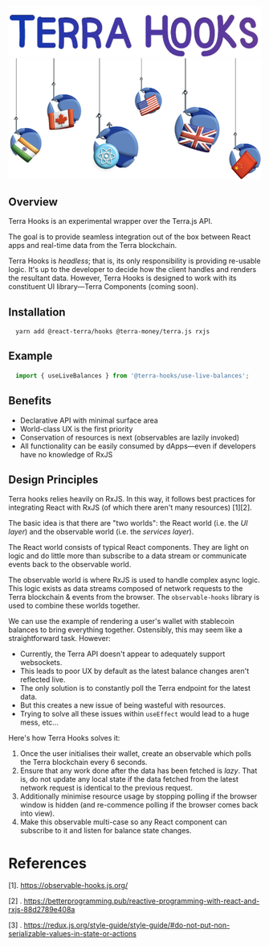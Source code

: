 ![img.png](logo-type.png)
![img.png](logo-illustration.png)

## Overview

Terra Hooks is an experimental wrapper over the Terra.js API.

The goal is to provide seamless integration out of the box between React apps
and real-time data from the Terra blockchain.

Terra Hooks is _headless_; that is, its only responsibility is providing
re-usable logic. It's up to the developer to decide how the client handles and
renders the resultant data. However, Terra Hooks is designed to work with its
constituent UI library—Terra Components
(coming soon).

## Installation

```shell
  yarn add @react-terra/hooks @terra-money/terra.js rxjs
```

## Example

```jsx
  import { useLiveBalances } from '@terra-hooks/use-live-balances';
```

## Benefits

- Declarative API with minimal surface area
- World-class UX is the first priority
- Conservation of resources is next (observables are lazily invoked)
- All functionality can be easily consumed by dApps—even if developers have no
  knowledge of RxJS

## Design Principles

Terra hooks relies heavily on RxJS. In this way, it follows best practices for
integrating React with RxJS (of which there aren't many resources) [1][2].

The basic idea is that there are "two worlds": the React world (i.e. the _UI
layer_) and the observable world (i.e. the _services layer_).

The React world consists of typical React components. They are light on logic
and do little more than subscribe to a data stream or communicate events back to
the observable world.

The observable world is where RxJS is used to handle complex async logic. This
logic exists as data streams composed of network requests to the Terra
blockchain & events from the browser. The `observable-hooks` library is used to
combine these worlds together.

We can use the example of rendering a user's wallet with stablecoin balances to
bring everything together. Ostensibly, this may seem like a straightforward
task. However:

- Currently, the Terra API doesn't appear to adequately support websockets.
- This leads to poor UX by default as the latest balance changes aren't
  reflected live.
- The only solution is to constantly poll the Terra endpoint for the latest
  data.
- But this creates a new issue of being wasteful with resources.
- Trying to solve all these issues within `useEffect` would lead to a huge mess,
  etc...

Here's how Terra Hooks solves it:

1. Once the user initialises their wallet, create an observable which polls the
   Terra blockchain every 6 seconds.
2. Ensure that any work done after the data has been fetched is _lazy_. That is,
   do not update any local state if the data fetched from the latest network
   request is identical to the previous request.
3. Additionally minimise resource usage by stopping polling if the browser
   window is hidden (and re-commence polling if the browser comes back into
   view).
4. Make this observable multi-case so any React component can subscribe to it
   and listen for balance state changes.

# References

[1]. https://observable-hooks.js.org/

[2]
. https://betterprogramming.pub/reactive-programming-with-react-and-rxjs-88d2789e408a

[3]
. https://redux.js.org/style-guide/style-guide/#do-not-put-non-serializable-values-in-state-or-actions
